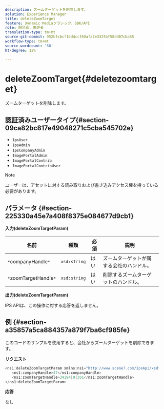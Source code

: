 ```yaml
---
description: ズームターゲットを削除します。
solution: Experience Manager
title: deleteZoomTarget
feature: Dynamic Mediaクラシック，SDK/API
role: 開発者，管理者
translation-type: tm+mt
source-git-commit: 052bfcbcf1bd4ccf60afa7e3325bf58dd07cba85
workflow-type: tm+mt
source-wordcount: '88'
ht-degree: 12%

---
```



# deleteZoomTarget{#deletezoomtarget}

ズームターゲットを削除します。

## 認証済みユーザータイプ{#section-09ca82bc817e49048271c5cba545702e}

* `IpsUser`
* `IpsAdmin`
* `IpsCompanyAdmin`
* `ImagePortalAdmin`
* `ImagePortalContrib`
* `ImagePortalContribUser`

>[!NOTE]
>
>ユーザーは、アセットに対する読み取りおよび書き込みアクセス権を持っている必要があります。

## パラメータ {#section-225330a45e7a408f8375e084677d9cb1}

**入力(deleteZoomTargetParam)**

| 名前 | 種類 | 必須 | 説明 |
|---|---|---|---|
| `*`companyHandle`*` | `xsd:string` | はい | ズームターゲットが属する会社のハンドル。 |
| `*`zoomTargetHandle`*` | `xsd:string` | はい | 削除するズームターゲットのハンドル。 |

**出力(deleteZoomTargetParam)**

IPS APIは、この操作に対する応答を返しません。

## 例 {#section-a35857a5ca884357a879f7ba6cf985fe}

このコードのサンプルを使用すると、会社からズームターゲットを削除できます。

**リクエスト**

```java
<ns1:deleteZoomTargetParam xmlns:ns1="http://www.scene7.com/IpsApi/xsd">
   <ns1:companyHandle>47</ns1:companyHandle>
   <ns1:zoomTargetHandle>34194|9|301</ns1:zoomTargetHandle>
</ns1:deleteZoomTargetParam>
```

**応答**

なし
